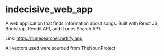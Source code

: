 # indecisive_web_app
A web application that finds information about songs. Built with React JS, Bootstrap, Reddit API, and iTunes Search API.

Link: https://tunesearcher.netlify.app

All vectors used were sourced from TheNounProject
